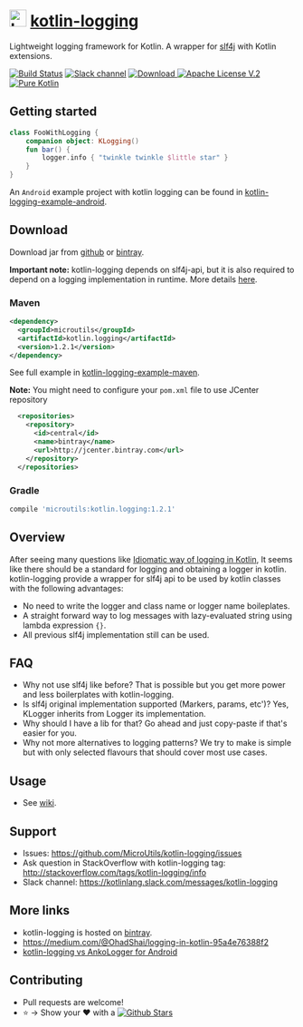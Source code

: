 # <img height="30" width="30" alt="kotlin-logging" src="https://raw.githubusercontent.com/MicroUtils/kotlin-logging/master/images/kotlin-logging.png"> [kotlin-logging](https://github.com/MicroUtils/kotlin-logging)

Lightweight logging framework for Kotlin.
A wrapper for [slf4j](http://www.slf4j.org/) with Kotlin extensions.

[![Build Status](https://travis-ci.org/MicroUtils/kotlin-logging.png?branch=master)](https://travis-ci.org/MicroUtils/kotlin-logging)
[![Slack channel](https://img.shields.io/badge/Chat-Slack-blue.svg)](https://kotlinlang.slack.com/messages/kotlin-logging/)
[ ![Download](https://api.bintray.com/packages/microutils/kotlin.logging/kotlin-logging/images/download.svg) ](https://bintray.com/microutils/kotlin.logging/kotlin-logging/_latestVersion)
[![Apache License V.2](https://img.shields.io/badge/license-Apache%20V.2-blue.svg)](https://github.com/MicroUtils/kotlin-logging/blob/master/LICENSE)
[![Pure Kotlin](https://img.shields.io/badge/100%25-kotlin-blue.svg)](https://kotlinlang.org/)

## Getting started
 
```Kotlin
class FooWithLogging {
    companion object: KLogging()
    fun bar() {
        logger.info { "twinkle twinkle $little star" }
    }
}
```

An `Android` example project with kotlin logging can be found in [kotlin-logging-example-android](https://github.com/MicroUtils/kotlin-logging-example-android).

## Download

Download jar from [github](https://github.com/MicroUtils/kotlin-logging/releases/latest) or [bintray](https://dl.bintray.com/microutils/kotlin.logging/microutils/kotlin-logging/).

**Important note:** kotlin-logging depends on slf4j-api, but it is also required to depend on a logging implementation in runtime. More details [here](http://saltnlight5.blogspot.co.il/2013/08/how-to-configure-slf4j-with-different.html).

### Maven
```xml
<dependency>
  <groupId>microutils</groupId>
  <artifactId>kotlin.logging</artifactId>
  <version>1.2.1</version>
</dependency>
```
See full example in [kotlin-logging-example-maven](https://github.com/MicroUtils/kotlin-logging-example-maven).  

**Note:** You might need to configure your ```pom.xml``` file to use JCenter repository
```xml
  <repositories>
    <repository>
      <id>central</id>
      <name>bintray</name>
      <url>http://jcenter.bintray.com</url>
    </repository>
  </repositories>
```

### Gradle
```Groovy
compile 'microutils:kotlin.logging:1.2.1'
```


## Overview

After seeing many questions like [Idiomatic way of logging in Kotlin](http://stackoverflow.com/questions/34416869/idiomatic-way-of-logging-in-kotlin), It seems like there should be a standard for logging and obtaining a logger in kotlin. kotlin-logging provide a wrapper for slf4j api to be used by kotlin classes with the following advantages:
  - No need to write the logger and class name or logger name boileplates.
  - A straight forward way to log messages with lazy-evaluated string using lambda expression `{}`.
  - All previous slf4j implementation still can be used.

## FAQ

- Why not use slf4j like before? That is possible but you get more power and less boilerplates with kotlin-logging.
- Is slf4j original implementation supported (Markers, params, etc')? Yes, KLogger inherits from Logger its implementation.
- Why should I have a lib for that? Go ahead and just copy-paste if that's easier for you.
- Why not more alternatives to logging patterns? We try to make is simple but with only selected flavours that should cover most use cases.

## Usage

- See [wiki](https://github.com/MicroUtils/kotlin-logging/wiki).

## Support

- Issues: https://github.com/MicroUtils/kotlin-logging/issues
- Ask question in StackOverflow with kotlin-logging tag: http://stackoverflow.com/tags/kotlin-logging/info
- Slack channel: https://kotlinlang.slack.com/messages/kotlin-logging

## More links

- kotlin-logging is hosted on [bintray](https://bintray.com/microutils/kotlin.logging/kotlin-logging/view).
- https://medium.com/@OhadShai/logging-in-kotlin-95a4e76388f2
- [kotlin-logging vs AnkoLogger for Android](https://medium.com/@OhadShai/logging-in-android-ankologger-vs-kotlin-logging-bb693671442a)

## Contributing

- Pull requests are welcome!
- :star: -> Show your :heart: with a [![Github Stars](http://github-svg-buttons.herokuapp.com/star.svg?user=MicroUtils&repo=kotlin-logging)](https://github.com/MicroUtils/kotlin-logging/stargazers)

